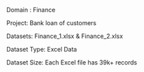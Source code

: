 Domain : Finance

Project: Bank loan of customers

Datasets: Finance_1.xlsx & Finance_2.xlsx

Dataset Type: Excel Data

Dataset Size: Each Excel file has 39k+ records
